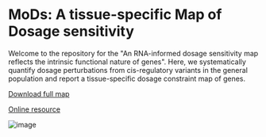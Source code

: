 # MoDs: A tissue-specific Map of Dosage sensitivity 

Welcome to the repository for the "An RNA-informed dosage sensitivity map reflects the intrinsic functional nature of genes". Here, we systematically quantify dosage perturbations from cis-regulatory variants in the general population and report a tissue-specific dosage constraint map of genes.




<a href="https://github.com/xlilab/MoDs/tree/main/results" title="tissue-specific dosage constraint score">Download full map</a>

<a href="https://spbb.shinyapps.io/genesearch-test/" title="tissue-specific dosage constraint score">Online resource</a>

![image](https://github.com/xlilab/MoDs/assets/7442902/416272a4-72c3-4624-b09b-2662f34baa76)





